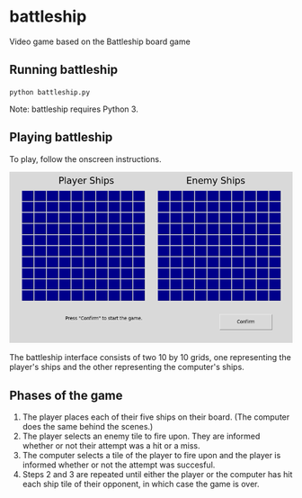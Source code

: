 # battleship
Video game based on the Battleship board game

## Running battleship
`python battleship.py`

Note: battleship requires Python 3.

## Playing battleship
To play, follow the onscreen instructions.

![Start screen of application](battleship_start.png)

The battleship interface consists of two 10 by 10 grids, one representing the player's ships and the other representing the computer's ships. 

## Phases of the game
1. The player places each of their five ships on their board. (The computer does the same behind the scenes.)
2. The player selects an enemy tile to fire upon. They are informed whether or not their attempt was a hit or a miss. 
3. The computer selects a tile of the player to fire upon and the player is informed whether or not the attempt was succesful. 
4. Steps 2 and 3 are repeated until either the player or the computer has hit each ship tile of their opponent, in which case the game is over.
